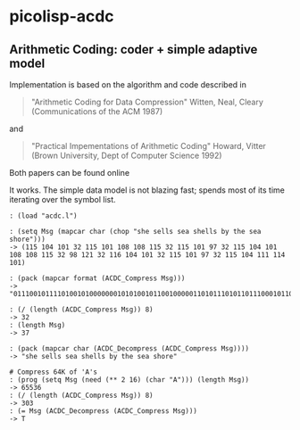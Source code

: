 # picolisp-acdc
## Arithmetic Coding: coder + simple adaptive model

Implementation is based on the algorithm and code described in

> "Arithmetic Coding for Data Compression" Witten, Neal, Cleary (Communications of the ACM 1987)

and

> "Practical Impementations of Arithmetic Coding" Howard, Vitter (Brown University, Dept of Computer Science 1992)

Both papers can be found online 

</hr>

It works. The simple data model is not blazing fast; spends most of its time iterating over the symbol list.

~~~~
: (load "acdc.l")

: (setq Msg (mapcar char (chop "she sells sea shells by the sea shore")))
-> (115 104 101 32 115 101 108 108 115 32 115 101 97 32 115 104 101 108 108 115 32 98 121 32 116 104 101 32 115 101 97 32 115 104 111 114 101)

: (pack (mapcar format (ACDC_Compress Msg)))
-> "0111001011110100101000000010101001011001000001101011101011011100010110000111101101101110001100111011111100110110000110011101010011110100100011011011001011110001100000011010100101101010111100101001111000011010011010111001011011100100110001100111110110110110010"

: (/ (length (ACDC_Compress Msg)) 8)
-> 32
: (length Msg)
-> 37

: (pack (mapcar char (ACDC_Decompress (ACDC_Compress Msg))))
-> "she sells sea shells by the sea shore"

# Compress 64K of 'A's
: (prog (setq Msg (need (** 2 16) (char "A"))) (length Msg))
-> 65536
: (/ (length (ACDC_Compress Msg)) 8)
-> 303
: (= Msg (ACDC_Decompress (ACDC_Compress Msg)))
-> T
~~~~

